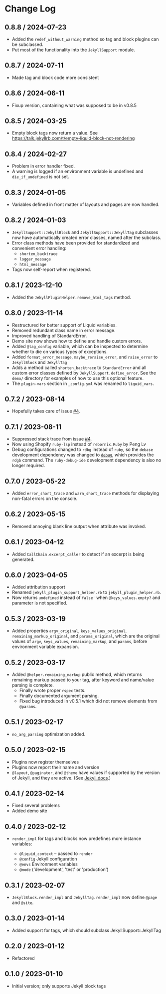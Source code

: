# Change Log

## 0.8.8 / 2024-07-23

* Added the `redef_without_warning` method so tag and block plugins can be subclassed.
* Put most of the functionality into the `JekyllSupport` module.


## 0.8.7 / 2024-07-11

* Made tag and block code more consistent


## 0.8.6 / 2024-06-11

* Fixup version, containing what was supposed to be in v0.8.5


## 0.8.5 / 2024-03-25

* Empty block tags now return a value. See https://talk.jekyllrb.com/t/empty-liquid-block-not-rendering


## 0.8.4 / 2024-02-27

* Problem in error handler fixed.
* A warning is logged if an environment variable is undefined and `die_if_undefined` is not set.


## 0.8.3 / 2024-01-05

* Variables defined in front matter of layouts and pages are now handled.


## 0.8.2 / 2024-01-03

* `JekyllSupport::JekyllBlock` and `JekyllSupport::JekyllTag` subclasses now have automatically created error classes,
  named after the subclass.
* Error class methods have been provided for standardized and convenient error handling:
  * `shorten_backtrace`
  * `logger_message`
  * `html_message`
* Tags now self-report when registered.


## 0.8.1 / 2023-12-10

* Added the `JekyllPluginHelper.remove_html_tags` method.


## 0.8.0 / 2023-11-14

* Restructured for better support of Liquid variables.
* Removed redundant class name in error message.
* Improved handling of StandardError.
* Demo site now shows how to define and handle custom errors.
* Added `@tag_config` variable, which can be inspected to determine whether to die on various types of exceptions.
* Added `format_error_message`, `maybe_reraise_error`, and `raise_error` to `JekyllBlock` and `JekyllTag`
* Adds a method called `shorten_backtrace` to `StandardError` and all custom error
  classes defined by `JekyllSupport.define_error`.
  See the `demo/` directory for examples of how to use this optional feature.
* The `plugin-vars` section in `_config.yml` was renamed to `liquid_vars`.


## 0.7.2 / 2023-08-14

* Hopefully takes care of issue [#4](../../issues/4).


## 0.7.1 / 2023-08-11

* Suppressed stack trace from issue [#4](../../issues/4).
* Now using Shopify `ruby-lsp` instead of `rebornix.Ruby` by Peng Lv
* Debug configurations changed to `rdbg` instead of `ruby`, so the `debase` development dependency was changed to
  [`debug`](https://marketplace.visualstudio.com/items?itemName=KoichiSasada.vscode-rdbg),
  which provides the `rdgb` command.
  The `ruby-debug-ide` development dependency is also no longer required.


## 0.7.0 / 2023-05-22

* Added `error_short_trace` and `warn_short_trace` methods for displaying non-fatal errors on the console.

## 0.6.2 / 2023-05-15

* Removed annoying blank line output when attribute was invoked.

## 0.6.1 / 2023-04-12

* Added `CallChain.excerpt_caller` to detect if an excerpt is being generated.


## 0.6.0 / 2023-04-05

* Added attribution support
* Renamed `jekyll_plugin_support_helper.rb` to `jekyll_plugin_helper.rb`.
* Now returns `undefined` instead of `false'` when `@keys_values.empty?`
  and parameter is not specified.


## 0.5.3 / 2023-03-19

* Added properties `argv_original`, `keys_values_original`, `remaining_markup_original`,
    and `params_original`, which are the original values of `argv`, `keys_values`,
    `remaining_markup`, and `params`, before environment variable expansion.


## 0.5.2 / 2023-03-17

* Added `@helper.remaining_markup` public method, which returns remaining markup passed to your tag,
  after keyword and name/value parsing is complete.
  * Finally wrote proper `rspec` tests.
  * Finally documented argument parsing.
  * Fixed bug introduced in v0.5.1 which did not remove elements from `@params`.


## 0.5.1 / 2023-02-17

* `no_arg_parsing` optimization added.


## 0.5.0 / 2023-02-15

* Plugins now register themselves
* Plugins now report their name and version
* `@layout`, `@paginator`, and `@theme` have values if supported by the version of Jekyll, and they are active.
  (See [Jekyll docs](https://jekyllrb.com/docs/variables/).)


## 0.4.1 / 2023-02-14

* Fixed several problems
* Added demo site


## 0.4.0 / 2023-02-12

* `render_impl` for tags and blocks now predefines more instance variables:

  * `@liquid_context` &ndash; passed to `render`
  * `@config` Jekyll configuration
  * `@envs` Environment variables
  * `@mode` ('development', 'test' or 'production')


## 0.3.1 / 2023-02-07

* `JekyllBlock.render_impl` and `JekyllTag.render_impl` now define `@page` and `@site`.


## 0.3.0 / 2023-01-14

* Added support for tags, which should subclass JekyllSupport::JekyllTag


## 0.2.0 / 2023-01-12

* Refactored


## 0.1.0 / 2023-01-10

* Initial version; only supports Jekyll block tags

